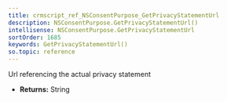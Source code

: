 ```yaml
---
title: crmscript_ref_NSConsentPurpose_GetPrivacyStatementUrl
description: NSConsentPurpose.GetPrivacyStatementUrl()
intellisense: NSConsentPurpose.GetPrivacyStatementUrl
sortOrder: 1685
keywords: GetPrivacyStatementUrl()
so.topic: reference
---
```



Url referencing the actual privacy statement



* **Returns:** String


